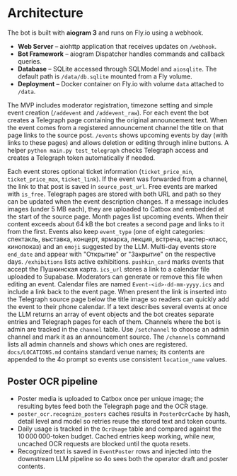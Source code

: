 # Architecture

The bot is built with **aiogram 3** and runs on Fly.io using a webhook.

- **Web Server** – aiohttp application that receives updates on `/webhook`.
- **Bot Framework** – aiogram Dispatcher handles commands and callback queries.
- **Database** – SQLite accessed through SQLModel and `aiosqlite`. The default
  path is `/data/db.sqlite` mounted from a Fly volume.
- **Deployment** – Docker container on Fly.io with volume `data` attached to
  `/data`.

The MVP includes moderator registration, timezone setting and simple event
creation (`/addevent` and `/addevent_raw`). For each event the bot creates a
Telegraph page containing the original announcement text. When the event comes
from a registered announcement channel the title on that page links to the
source post. `/events` shows upcoming events by day (with links to these pages)
and allows deletion or editing through inline buttons. A
helper `python main.py test_telegraph` checks Telegraph access and creates a
Telegraph token automatically if needed.

Each event stores optional ticket information (`ticket_price_min`, `ticket_price_max`, `ticket_link`). If the event was forwarded from a channel, the link to that post is saved in `source_post_url`.
Free events are marked with `is_free`. Telegraph pages are stored with both URL and path so they can be updated when the event description changes. If a message includes images (under 5&nbsp;MB each), they are uploaded to Catbox and embedded at the start of the source page.
Month pages list upcoming events. When their content exceeds about 64&nbsp;kB the bot creates a second page and links to it from the first.
Events also keep `event_type` (one of eight categories: спектакль, выставка, концерт, ярмарка, лекция, встреча, мастер-класс, кинопоказ) and an `emoji` suggested by the LLM. Multi-day events store `end_date` and appear with "Открытие" or "Закрытие" on the respective days. `/exhibitions` lists active exhibitions.
`pushkin_card` marks events that accept the Пушкинская карта.
`ics_url` stores a link to a calendar file uploaded to Supabase. Moderators can generate or remove this file when editing an event. Calendar files are named `Event-<id>-dd-mm-yyyy.ics` and include a link back to the event page.
When present the link is inserted into the Telegraph source page below the title image so readers can quickly add the event to their phone calendar.
If a text describes several events at once the LLM returns an array of event objects and the bot creates separate entries and Telegraph pages for each of them.
Channels where the bot is admin are tracked in the `channel` table. Use `/setchannel` to choose an admin channel and mark it as an announcement source. The `/channels` command lists all admin channels and shows which ones are registered.
`docs/LOCATIONS.md` contains standard venue names; its contents are appended to the 4o prompt so events use consistent `location_name` values.

## Poster OCR pipeline

- Poster media is uploaded to Catbox once per unique image; the resulting bytes feed both the Telegraph page and the OCR stage.
- `poster_ocr.recognize_posters` caches results in `PosterOcrCache` by hash, detail level and model so retries reuse the stored text and token counts.
- Daily usage is tracked in the `OcrUsage` table and compared against the 10 000 000-token budget. Cached entries keep working, while new, uncached OCR requests are blocked until the quota resets.
- Recognized text is saved in `EventPoster` rows and injected into the downstream LLM pipeline so 4o sees both the operator draft and poster contents.
